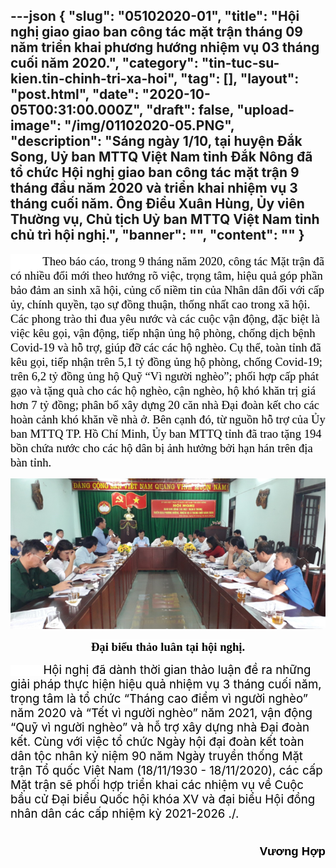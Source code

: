 ---json
{
    "slug": "05102020-01",
    "title": "Hội nghị giao giao ban công tác mặt trận tháng 09 năm  triển khai phương hướng nhiệm vụ 03 tháng cuối năm 2020.",
    "category": "tin-tuc-su-kien.tin-chinh-tri-xa-hoi",
    "tag": [],
    "layout": "post.html",
    "date": "2020-10-05T00:31:00.000Z",
    "draft": false,
    "upload-image": "/img/01102020-05.PNG",
    "description": "Sáng ngày 1/10, tại huyện Đắk Song, Uỷ ban MTTQ Việt Nam tỉnh Đắk Nông đã tổ chức Hội nghị giao ban công tác mặt trận 9 tháng đầu năm 2020 và triển khai nhiệm vụ 3 tháng cuối năm. Ông Điểu Xuân Hùng, Ủy viên Thường vụ, Chủ tịch Uỷ ban MTTQ Việt Nam tỉnh chủ trì hội nghị.",
    "banner": "",
    "__content__": ""
}
---
<p><span style="font-size:14.0pt"><span style="background-color:white"><span style="font-family:&quot;Times New Roman&quot;,serif"><span style="color:black">&nbsp; &nbsp; &nbsp; &nbsp; &nbsp; &nbsp;Theo b&aacute;o c&aacute;o, trong 9 th&aacute;ng năm 2020, c&ocirc;ng t&aacute;c Mặt trận đ&atilde; c&oacute; nhiều đổi mới theo hướng r&otilde; việc, trọng t&acirc;m, hiệu quả g&oacute;p phần bảo đảm an sinh x&atilde; hội, củng cố niềm tin của Nh&acirc;n d&acirc;n đối với cấp ủy, ch&iacute;nh quyền, tạo sự đồng thuận, thống nhất cao trong x&atilde; hội. C&aacute;c phong tr&agrave;o thi đua y&ecirc;u nước v&agrave; c&aacute;c cuộc vận động, đặc biệt l&agrave; việc k&ecirc;u gọi, vận động, tiếp nhận ủng hộ ph&ograve;ng, chống dịch bệnh Covid-19 v&agrave; hỗ trợ, gi&uacute;p đỡ c&aacute;c c&aacute;c hộ ngh&egrave;o. Cụ thể, to&agrave;n tỉnh đ&atilde; k&ecirc;u gọi, tiếp nhận tr&ecirc;n 5,1 tỷ đồng ủng hộ ph&ograve;ng, chống Covid-19; tr&ecirc;n 6,2 tỷ đồng ủng hộ Quỹ &ldquo;V&igrave; người ngh&egrave;o&rdquo;; phối hợp cấp ph&aacute;t gạo v&agrave; tặng qu&agrave; cho c&aacute;c hộ ngh&egrave;o, cận ngh&egrave;o, hộ kh&oacute; khăn trị gi&aacute; hơn 7 tỷ đồng; ph&acirc;n bổ x&acirc;y dựng 20 căn nh&agrave; Đại đo&agrave;n kết cho c&aacute;c ho&agrave;n cảnh kh&oacute; khăn về nh&agrave; ở. B&ecirc;n cạnh đ&oacute;, từ nguồn hỗ trợ của Ủy ban MTTQ TP. Hồ Ch&iacute; Minh, Ủy ban MTTQ tỉnh đ&atilde; trao tặng 194 bồn chứa nước cho c&aacute;c hộ d&acirc;n bị ảnh hưởng bởi hạn h&aacute;n tr&ecirc;n địa b&agrave;n tỉnh.</span></span></span></span></p>

<p style="text-align:center"><img alt="" src="/img/01102020-05.PNG" /></p>

<p style="text-align:center"><strong><span style="font-size:14.0pt"><span style="background-color:white"><span style="font-family:&quot;Times New Roman&quot;,serif"><span style="color:black">Đại biểu thảo lu&acirc;n tại hội nghị.</span></span></span></span></strong></p>

<p style="margin-left:0in; margin-right:0in"><span style="background-color:white"><span style="font-size:14.0pt"><span style="color:black">&nbsp;&nbsp;&nbsp;&nbsp;&nbsp;&nbsp;&nbsp;&nbsp;&nbsp; Hội nghị đ&atilde; d&agrave;nh thời gian thảo luận đề ra những giải ph&aacute;p thực hiện hiệu quả nhiệm vụ 3 th&aacute;ng cuối năm, trọng t&acirc;m l&agrave; tổ chức &ldquo;Th&aacute;ng cao điểm v&igrave; người ngh&egrave;o&rdquo; năm 2020 v&agrave; &ldquo;Tết v&igrave; người ngh&egrave;o&rdquo; năm 2021, vận động &ldquo;Quỹ v&igrave; người ngh&egrave;o&rdquo; v&agrave; hỗ trợ x&acirc;y dựng nh&agrave; Đại đo&agrave;n kết. C&ugrave;ng với việc tổ chức Ng&agrave;y hội đại đo&agrave;n kết to&agrave;n d&acirc;n tộc nh&acirc;n kỷ niệm 90 năm Ng&agrave;y truyền thống Mặt trận Tổ quốc Việt Nam (18/11/1930 - 18/11/2020), c&aacute;c cấp Mặt trận sẽ phối hợp triển khai c&aacute;c nhiệm vụ về Cuộc bầu cử Đại biểu Quốc hội kh&oacute;a XV v&agrave; đại biểu Hội đồng nh&acirc;n d&acirc;n c&aacute;c cấp nhiệm kỳ 2021-2026 ./.</span></span></span></p>

<p style="text-align:right"><span style="font-size:14.0pt"><span style="font-family:&quot;Calibri&quot;,sans-serif"><span style="color:black">&nbsp;&nbsp;&nbsp;&nbsp;&nbsp;&nbsp;&nbsp;&nbsp;&nbsp;&nbsp;&nbsp;&nbsp;&nbsp;&nbsp;&nbsp;&nbsp;&nbsp;&nbsp;&nbsp;&nbsp;&nbsp;&nbsp;&nbsp;&nbsp;&nbsp;&nbsp;&nbsp;&nbsp;&nbsp;&nbsp;&nbsp;&nbsp;&nbsp;&nbsp;&nbsp;&nbsp;&nbsp;&nbsp;&nbsp;&nbsp;&nbsp;&nbsp;&nbsp;&nbsp;&nbsp;&nbsp;&nbsp;&nbsp;&nbsp;&nbsp;&nbsp;&nbsp;&nbsp;&nbsp;&nbsp;&nbsp;&nbsp;&nbsp;&nbsp;&nbsp;&nbsp;&nbsp;&nbsp;&nbsp;&nbsp;&nbsp;&nbsp;&nbsp;&nbsp;&nbsp;&nbsp;&nbsp;&nbsp;&nbsp;&nbsp;&nbsp;&nbsp;&nbsp;&nbsp;&nbsp;&nbsp;&nbsp;&nbsp;&nbsp;&nbsp;&nbsp;&nbsp;&nbsp;&nbsp;&nbsp;&nbsp;&nbsp;&nbsp;&nbsp;&nbsp;&nbsp;&nbsp;&nbsp;&nbsp;&nbsp;&nbsp;&nbsp;&nbsp;&nbsp;&nbsp;&nbsp;&nbsp; <strong>Vương Hợp</strong></span></span></span></p>
